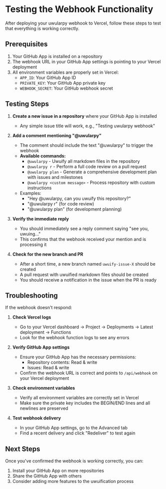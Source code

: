 # Testing the Webhook Functionality

After deploying your uwularpy webhook to Vercel, follow these steps to test that everything is working correctly.

## Prerequisites

1. Your GitHub App is installed on a repository
2. The webhook URL in your GitHub App settings is pointing to your Vercel deployment
3. All environment variables are properly set in Vercel:
   - `APP_ID`: Your GitHub App ID
   - `PRIVATE_KEY`: Your GitHub App private key
   - `WEBHOOK_SECRET`: Your GitHub webhook secret

## Testing Steps

1. **Create a new issue in a repository** where your GitHub App is installed
   - Any simple issue title will work, e.g., "Testing uwularpy webhook"

2. **Add a comment mentioning "@uwularpy"**
   - The comment should include the text "@uwularpy" to trigger the webhook
   - **Available commands:**
     - `@uwularpy` - Uwuify all markdown files in the repository
     - `@uwularpy r` - Perform a full code review on a pull request
     - `@uwularpy plan` - Generate a comprehensive development plan with issues and milestones
     - `@uwularpy <custom message>` - Process repository with custom instructions
   - Examples: 
     - "Hey @uwularpy, can you uwuify this repository?"
     - "@uwularpy r" (for code review)
     - "@uwularpy plan" (for development planning)

3. **Verify the immediate reply**
   - You should immediately see a reply comment saying "see you, uwuing..."
   - This confirms that the webhook received your mention and is processing it

4. **Check for the new branch and PR**
   - After a short time, a new branch named `uwuify-issue-X` should be created
   - A pull request with uwuified markdown files should be created
   - You should receive a notification in the issue when the PR is ready

## Troubleshooting

If the webhook doesn't respond:

1. **Check Vercel logs**
   - Go to your Vercel dashboard → Project → Deployments → Latest deployment → Functions
   - Look for the webhook function logs to see any errors

2. **Verify GitHub App settings**
   - Ensure your GitHub App has the necessary permissions:
     - Repository contents: Read & write
     - Issues: Read & write
   - Confirm the webhook URL is correct and points to `/api/webhook` on your Vercel deployment

3. **Check environment variables**
   - Verify all environment variables are correctly set in Vercel
   - Make sure the private key includes the BEGIN/END lines and all newlines are preserved

4. **Test webhook delivery**
   - In your GitHub App settings, go to the Advanced tab
   - Find a recent delivery and click "Redeliver" to test again

## Next Steps

Once you've confirmed the webhook is working correctly, you can:

1. Install your GitHub App on more repositories
2. Share the GitHub App with others
3. Consider adding more features to the uwuification process
